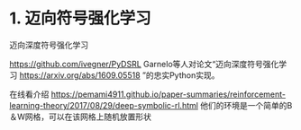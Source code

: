 # 1. 迈向符号强化学习




迈向深度符号强化学习




https://github.com/ivegner/PyDSRL
Garnelo等人对论文“迈向深度符号强化学习 https://arxiv.org/abs/1609.05518 ”的忠实Python实现。

在线看介绍
https://pemami4911.github.io/paper-summaries/reinforcement-learning-theory/2017/08/29/deep-symbolic-rl.html
他们的环境是一个简单的B＆W网格，可以在该网格上随机放置形状















































